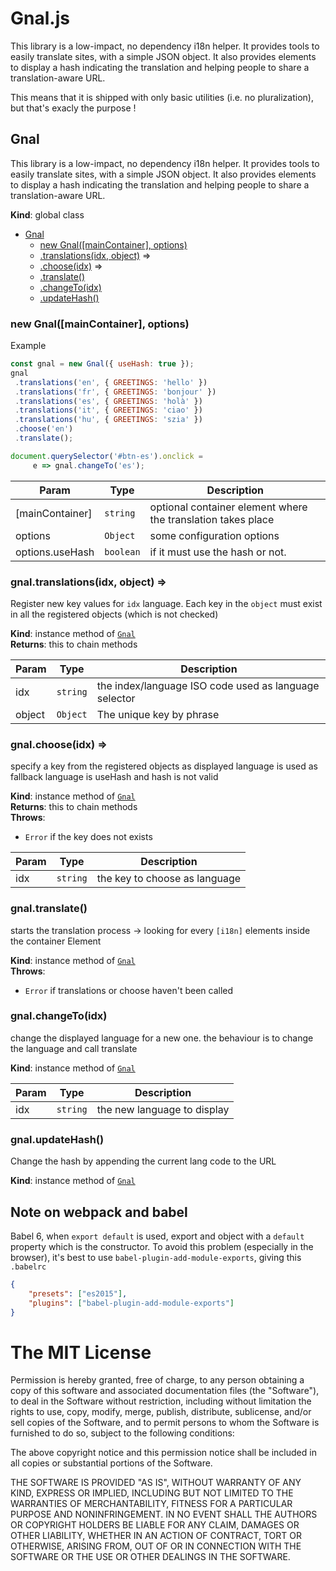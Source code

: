 # Gnal.js

This library is a low-impact, no dependency i18n helper.
It provides tools to easily translate sites, with a simple JSON object.
It also provides elements to display a hash indicating the translation and
helping people to share a translation-aware URL.

This means that it is shipped with only basic utilities (i.e. no pluralization),
but that's exacly the purpose !

<a name="Gnal"></a>

## Gnal
This library is a low-impact, no dependency i18n helper.
It provides tools to easily translate sites, with a simple JSON
object.
It also provides elements to display a hash indicating the translation
and helping people to share a translation-aware URL.

**Kind**: global class  

* [Gnal](#Gnal)
    * [new Gnal([mainContainer], options)](#new_Gnal_new)
    * [.translations(idx, object)](#Gnal+translations) ⇒
    * [.choose(idx)](#Gnal+choose) ⇒
    * [.translate()](#Gnal+translate)
    * [.changeTo(idx)](#Gnal+changeTo)
    * [.updateHash()](#Gnal+updateHash)

<a name="new_Gnal_new"></a>

### new Gnal([mainContainer], options)
Example

```js
const gnal = new Gnal({ useHash: true });
gnal
 .translations('en', { GREETINGS: 'hello' })
 .translations('fr', { GREETINGS: 'bonjour' })
 .translations('es', { GREETINGS: 'holà' })
 .translations('it', { GREETINGS: 'ciao' })
 .translations('hu', { GREETINGS: 'szia' })
 .choose('en')
 .translate();

document.querySelector('#btn-es').onclick =
     e => gnal.changeTo('es');
```


| Param | Type | Description |
| --- | --- | --- |
| [mainContainer] | <code>string</code> | optional container element where the translation takes place |
| options | <code>Object</code> | some configuration options |
| options.useHash | <code>boolean</code> | if it must use the hash or not. |

<a name="Gnal+translations"></a>

### gnal.translations(idx, object) ⇒
Register new key values for `idx` language.
Each key in the `object` must exist in all
the registered objects (which is not checked)

**Kind**: instance method of <code>[Gnal](#Gnal)</code>  
**Returns**: this to chain methods  

| Param | Type | Description |
| --- | --- | --- |
| idx | <code>string</code> | the index/language ISO code used as language selector |
| object | <code>Object</code> | The unique key by phrase |

<a name="Gnal+choose"></a>

### gnal.choose(idx) ⇒
specify a key from the registered objects as displayed language
is used as fallback language is useHash and hash is not valid

**Kind**: instance method of <code>[Gnal](#Gnal)</code>  
**Returns**: this to chain methods  
**Throws**:

- <code>Error</code> if the key does not exists


| Param | Type | Description |
| --- | --- | --- |
| idx | <code>string</code> | the key to choose as language |

<a name="Gnal+translate"></a>

### gnal.translate()
starts the translation process -> looking for every `[i18n]`
elements inside the container Element

**Kind**: instance method of <code>[Gnal](#Gnal)</code>  
**Throws**:

- <code>Error</code> if translations or choose haven't been called

<a name="Gnal+changeTo"></a>

### gnal.changeTo(idx)
change the displayed language for a new one. the behaviour is to change
the language and call translate

**Kind**: instance method of <code>[Gnal](#Gnal)</code>  

| Param | Type | Description |
| --- | --- | --- |
| idx | <code>string</code> | the new language to display |

<a name="Gnal+updateHash"></a>

### gnal.updateHash()
Change the hash by appending the current lang code to the URL

**Kind**: instance method of <code>[Gnal](#Gnal)</code>  

## Note on webpack and babel

Babel 6, when `export default` is used, export and object with a `default` property
which is the constructor. To avoid this problem (especially in the browser), it's
best to use `babel-plugin-add-module-exports`, giving this `.babelrc`

```json
{
    "presets": ["es2015"],
    "plugins": ["babel-plugin-add-module-exports"]
}
```

# The MIT License

Permission is hereby granted, free of charge, to any person obtaining a copy of
this software and associated documentation files (the "Software"), to deal in the
Software without restriction, including without limitation the rights to use,
copy, modify, merge, publish, distribute, sublicense, and/or sell copies of the
Software, and to permit persons to whom the Software is furnished to do so,
subject to the following conditions:

The above copyright notice and this permission notice shall be included in all
copies or substantial portions of the Software.

THE SOFTWARE IS PROVIDED "AS IS", WITHOUT WARRANTY OF ANY KIND, EXPRESS OR
IMPLIED, INCLUDING BUT NOT LIMITED TO THE WARRANTIES OF MERCHANTABILITY, FITNESS
FOR A PARTICULAR PURPOSE AND NONINFRINGEMENT. IN NO EVENT SHALL THE AUTHORS OR
COPYRIGHT HOLDERS BE LIABLE FOR ANY CLAIM, DAMAGES OR OTHER LIABILITY, WHETHER IN
AN ACTION OF CONTRACT, TORT OR OTHERWISE, ARISING FROM, OUT OF OR IN CONNECTION WITH
THE SOFTWARE OR THE USE OR OTHER DEALINGS IN THE SOFTWARE.
